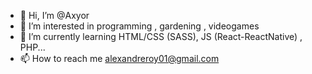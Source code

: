 - 👋 Hi, I’m @Axyor
- 👀 I’m interested in programming , gardening , videogames
- 🌱 I’m currently learning HTML/CSS (SASS), JS (React-ReactNative) , PHP...
- 📫 How to reach me alexandreroy01@gmail.com

<!---
Axyor/Axyor is a ✨ special ✨ repository because its `README.md` (this file) appears on your GitHub profile.
You can click the Preview link to take a look at your changes.
--->
